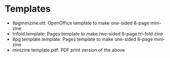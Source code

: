 # Templates

- 8pgminizine.ott: OpenOffice template to make one-sided 8-page mini-zine
- trifold.template: Pages template to make two-sided 6-page tri-fold zine
- 8pg template.template: Pages template to make one-sided 8-page mini-zine
- minizine template.pdf: PDF print version of the above

